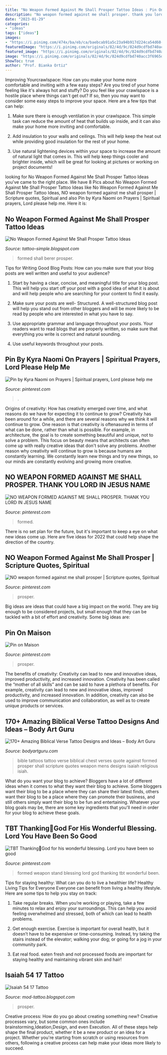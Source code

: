 ```yaml
---
title: "No Weapon Formed Against Me Shall Prosper Tattoo Ideas : Pin On Maison"
description: "No weapon formed against me shall prosper. thank you lord in jesus name"
date: "2023-01-29"
categories:
- "ideas"
tags: ["ideas"]
images:
- "https://i.pinimg.com/474x/ba/eb/ca/baebcab91a5c23a94b917d224ca54d60--no-weapon-formed-against-me-quotes-eternal-soul.jpg"
featuredImage: "https://i.pinimg.com/originals/82/4d/9c/824d9cdfbd740acc3f6965dd24c283da.jpg"
featured_image: "https://i.pinimg.com/originals/82/4d/9c/824d9cdfbd740acc3f6965dd24c283da.jpg"
image: "https://i.pinimg.com/originals/82/4d/9c/824d9cdfbd740acc3f6965dd24c283da.jpg"
ShowToc: true
author: "Prof. Bianka Ortiz"
---
```



Improving Yourcrawlspace: How can you make your home more comfortable and inviting with a few easy steps?
Are you tired of your home feeling like it's always hot and stuffy? Do you feel like your crawlspace is a hostile place where things can't get out? If so, then you may want to consider some easy steps to improve your space. Here are a few tips that can help:
1. Make sure there is enough ventilation in your crawlspace. This simple task can reduce the amount of heat that builds up inside, and it can also make your home more inviting and comfortable.

2. Add insulation to your walls and ceilings. This will help keep the heat out while providing good insulation for the rest of your home.

3. Use natural lightening devices within your space to increase the amount of natural light that comes in. This will help keep things cooler and brighter inside, which will be great for looking at pictures or working on project documents!

	

		
looking for No Weapon Formed Against Me Shall Prosper Tattoo Ideas you've came to the right place. We have 8 Pics about No Weapon Formed Against Me Shall Prosper Tattoo Ideas like No Weapon Formed Against Me Shall Prosper Tattoo Ideas, NO weapon formed against me shall prosper | Scripture quotes, Spiritual and also Pin by Kyra Naomi on Prayers | Spiritual prayers, Lord please help me. Here it is:
		
    
## No Weapon Formed Against Me Shall Prosper Tattoo Ideas

<img loading=lazy src="https://images.squarespace-cdn.com/content/v1/51c258c2e4b0fd9e08f82498/1571586568721-AZUKXSNTJNMCB8SMVS64/ke17ZwdGBToddI8pDm48kAf1vfOYnrLgda1Js9X3E3VZw-zPPgdn4jUwVcJE1ZvWQUxwkmyExglNqGp0IvTJZUJFbgE-7XRK3dMEBRBhUpx8S00r6-JWqQpi21nre6G-0ASeQJ0clo9LMMvrEZqL83aEHPV63hB7Dv5gWrHRCRw/jessica.jpg" onerror="this.onerror=null;this.src='https://tse3.mm.bing.net/th?id=OIP.-umGULJWvW7JgysTzje-fQHaJ4&amp;pid=15.1';" alt="No Weapon Formed Against Me Shall Prosper Tattoo Ideas">

_Source: tattoo-simple.blogspot.com_

>formed shall berer prosper. 

	

Tips for Writing Good Blog Posts: How can you make sure that your blog posts are well written and useful to your audience?
1. Start by having a clear, concise, and meaningful title for your blog post. This will help you start off your post with a good idea of what it is about and will help people who are searching for your content to find it easily.
2. Make sure your posts are well- Structured. A well-structured blog post will help you stand out from other bloggers and will be more likely to be read by people who are interested in what you have to say.

3. Use appropriate grammar and language throughout your posts. Your readers want to read blogs that are properly written, so make sure that everything you write is correct and natural sounding.

4. Use useful keywords throughout your posts.

    
## Pin By Kyra Naomi On Prayers | Spiritual Prayers, Lord Please Help Me

<img loading=lazy src="https://i.pinimg.com/originals/66/10/e8/6610e8a1a80919cb665807c6575e39e9.jpg" onerror="this.onerror=null;this.src='https://tse2.mm.bing.net/th?id=OIP.7sXQbbRsHWzU5CYoSaqHwwHaLI&amp;pid=15.1';" alt="Pin by Kyra Naomi on Prayers | Spiritual prayers, Lord please help me">

_Source: pinterest.com_

>. 

	

Origins of creativity: How has creativity emerged over time, and what reasons do we have for expecting it to continue to grow?
Creativity has been around for a while, and there are several reasons why we think it will continue to grow. One reason is that creativity is oftenasured in terms of what can be done, rather than what is possible. For example, in architecture, the goal is to create something beautiful and unique, not to solve a problem. This focus on beauty means that architects can often come up with really creative ideas that don't solve any problems. Another reason why creativity will continue to grow is because humans are constantly learning. We constantly learn new things and try new things, so our minds are constantly evolving and growing more creative.

    
## NO WEAPON FORMED AGAINST ME SHALL PROSPER. THANK YOU LORD IN JESUS NAME

<img loading=lazy src="https://i.pinimg.com/originals/6c/58/ce/6c58cec3f78c3462de1dda89eb008bae.jpg" onerror="this.onerror=null;this.src='https://tse1.mm.bing.net/th?id=OIP.gXoOvHOD678CtDEuAhvQHQHaIG&amp;pid=15.1';" alt="NO WEAPON FORMED AGAINST ME SHALL PROSPER. THANK YOU LORD IN JESUS NAME">

_Source: pinterest.com_

>formed. 

	

There is no set plan for the future, but it's important to keep a eye on what new ideas come up. Here are five ideas for 2022 that could help shape the direction of the country.

    
## NO Weapon Formed Against Me Shall Prosper | Scripture Quotes, Spiritual

<img loading=lazy src="https://i.pinimg.com/474x/ba/eb/ca/baebcab91a5c23a94b917d224ca54d60--no-weapon-formed-against-me-quotes-eternal-soul.jpg" onerror="this.onerror=null;this.src='https://tse3.mm.bing.net/th?id=OIP.oPj5mopNKO4cqUbMJbqBJgAAAA&amp;pid=15.1';" alt="NO weapon formed against me shall prosper | Scripture quotes, Spiritual">

_Source: pinterest.com_

>prosper. 

	

Big ideas are ideas that could have a big impact on the world. They are big enough to be considered projects, but small enough that they can be tackled with a bit of effort and creativity. Some big ideas are: 

    
## Pin On Maison

<img loading=lazy src="https://i.pinimg.com/originals/82/4d/9c/824d9cdfbd740acc3f6965dd24c283da.jpg" onerror="this.onerror=null;this.src='https://tse1.mm.bing.net/th?id=OIP.GRNiSkWkYFc5jdPezyGgbAHaHa&amp;pid=15.1';" alt="Pin on Maison">

_Source: pinterest.com_

>prosper. 

	

The benefits of creativity: Creativity can lead to new and innovative ideas, improved productivity, and increased innovation.
Creativity has been called the “mother of all skills” and can be said to have a plethora of benefits. For example, creativity can lead to new and innovative ideas, improved productivity, and increased innovation. In addition, creativity can also be used to improve communication and collaboration, as well as to create unique products or services.

    
## 170+ Amazing Biblical Verse Tattoo Designs And Ideas – Body Art Guru

<img loading=lazy src="https://bodyartguru.com/wp-content/uploads/2020/06/Biblical-Verse-Tattoo-152.jpg" onerror="this.onerror=null;this.src='https://tse4.mm.bing.net/th?id=OIP.gngtnUT59E6s_0ZgQBi0XQHaHa&amp;pid=15.1';" alt="170+ Amazing Biblical Verse Tattoo Designs and Ideas – Body Art Guru">

_Source: bodyartguru.com_

>bible tattoos tattoo verse biblical chest verses quote against formed prosper shall scripture quotes weapon mens designs isaiah religious isiah. 

	

What do you want your blog to achieve?
Bloggers have a lot of different ideas when it comes to what they want their blog to achieve. Some bloggers want their blog to be a place where they can share their latest finds, others want their blog to be a place where they can promote their business, and still others simply want their blog to be fun and entertaining. Whatever your blog goals may be, there are some key ingredients that you'll need in order for your blog to achieve these goals.

    
## TBT Thanking👏God For His Wonderful Blessing. Lord You Have Been So Good

<img loading=lazy src="https://i.pinimg.com/originals/ab/b0/b1/abb0b164844a91e81b04404d6a1bb3b9.jpg" onerror="this.onerror=null;this.src='https://tse3.mm.bing.net/th?id=OIP.aN_B3JMwQJhgSKQ4Mh6WlgHaNK&amp;pid=15.1';" alt="TBT Thanking👏God for his wonderful blessing. Lord you have been so good">

_Source: pinterest.com_

>formed weapon stand blessing lord god thanking tbt wonderful been. 

	

Tips for staying healthy: What can you do to live a healthier life?
Healthy Living Tips for Everyone
Everyone can benefit from living a healthy lifestyle. Here are some tips to help you stay on track:

1. Take regular breaks. When you’re working or playing, take a few minutes to relax and enjoy your surroundings. This can help you avoid feeling overwhelmed and stressed, both of which can lead to health problems.

2. Get enough exercise. Exercise is important for overall health, but it doesn’t have to be expensive or time-consuming. Instead, try taking the stairs instead of the elevator; walking your dog; or going for a jog in your community park.

3. Eat real food. eaten fresh and not processed foods are important for staying healthy and maintaining vibrant skin and hair!

    
## Isaiah 54 17 Tattoo

<img loading=lazy src="https://lh4.googleusercontent.com/proxy/TyUTkN0LNJnbepWNaJ2eAPkMDnIz4N5-U4ES0EgDkci21qwiCsAAx4fEjWULFnGKl4FlFKLGkujYykzgKBqZ4JNZISdhV0LV1_4PgFhVdchCE4w8VH_VgwT8NEv_gl9JSpA=s0-d" onerror="this.onerror=null;this.src='https://tse3.mm.bing.net/th?id=OIP.bHgPPRhrUzKwGlVUtbMlbQHaGO&amp;pid=15.1';" alt="Isaiah 54 17 Tattoo">

_Source: mod-tattoo.blogspot.com_

>prosper. 

	

Creative process: How do you go about creating something new?
Creative processes vary, but some common ones include brainstorming,Ideation,Design, and even Execution. All of these steps help shape the final product, whether it be a new product or an idea for a project. Whether you're starting from scratch or using resources from others, following a creative process can help make your ideas more likely to succeed.

